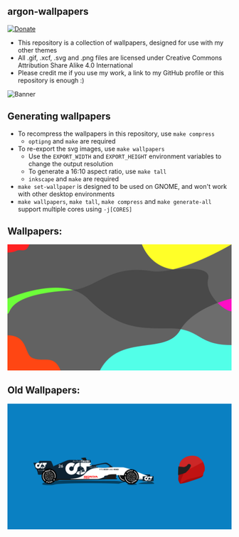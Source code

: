 ## argon-wallpapers
[![Donate](https://img.shields.io/badge/Donate-PayPal-green.svg)](https://paypal.me/stuartahayhurst)
 - This repository is a collection of wallpapers, designed for use with my other themes
 - All .gif, .xcf, .svg and .png files are licensed under Creative Commons Attribution Share Alike 4.0 International
 - Please credit me if you use my work, a link to my GitHub profile or this repository is enough :)

![Banner](docs/Banner.png)

## Generating wallpapers
 - To recompress the wallpapers in this repository, use `make compress`
   - `optipng` and `make` are required
 - To re-export the svg images, use `make wallpapers`
   - Use the `EXPORT_WIDTH` and `EXPORT_HEIGHT` environment variables to change the output resolution
   - To generate a 16:10 aspect ratio, use `make tall`
   - `inkscape` and `make` are required
 - `make set-wallpaper` is designed to be used on GNOME, and won't work with other desktop environments
 - `make wallpapers`, `make tall`, `make compress` and `make generate-all` support multiple cores using `-j[CORES]`

## Wallpapers:
![Wallpapers](docs/Wallpapers.gif)

## Old Wallpapers:
![Wallpapers](docs/Old-Wallpapers.gif)
